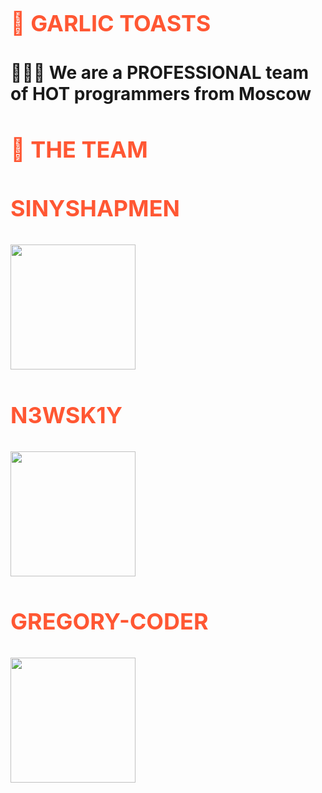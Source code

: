 <h1 align="left" style="font-size: 36px; color: #FF5733; font-weight: bold; text-transform: uppercase;">🧄 Garlic Toasts</h1>

<h1 align="left">👨🏻‍💻 We are a PROFESSIONAL team of HOT programmers from Moscow</h1>

<h2 align="left" style="font-size: 36px; color: #FF5733; font-weight: bold; text-transform: uppercase;">🤝 THE TEAM</h2>

<h3 align="left" style="font-size: 36px; color: #FF5733; font-weight: bold; text-transform: uppercase;">Sinyshapmen</h3>

## [<img src="https://private-user-images.githubusercontent.com/163736717/324168189-a0406b99-b8e4-4f20-b620-70d2decb3378.png?jwt=eyJhbGciOiJIUzI1NiIsInR5cCI6IkpXVCJ9.eyJpc3MiOiJnaXRodWIuY29tIiwiYXVkIjoicmF3LmdpdGh1YnVzZXJjb250ZW50LmNvbSIsImtleSI6ImtleTUiLCJleHAiOjE3MTM2MDU4ODcsIm5iZiI6MTcxMzYwNTU4NywicGF0aCI6Ii8xNjM3MzY3MTcvMzI0MTY4MTg5LWEwNDA2Yjk5LWI4ZTQtNGYyMC1iNjIwLTcwZDJkZWNiMzM3OC5wbmc_WC1BbXotQWxnb3JpdGhtPUFXUzQtSE1BQy1TSEEyNTYmWC1BbXotQ3JlZGVudGlhbD1BS0lBVkNPRFlMU0E1M1BRSzRaQSUyRjIwMjQwNDIwJTJGdXMtZWFzdC0xJTJGczMlMkZhd3M0X3JlcXVlc3QmWC1BbXotRGF0ZT0yMDI0MDQyMFQwOTMzMDdaJlgtQW16LUV4cGlyZXM9MzAwJlgtQW16LVNpZ25hdHVyZT1kMmNmZjFjYmE1NTg3NzVlZGZjMjU5YTE4Mjg5ZTY5ZGI5ZGIzYTU5YTY2MmU0ZDFlZGQ4YmM5NDQzMjNiZWY2JlgtQW16LVNpZ25lZEhlYWRlcnM9aG9zdCZhY3Rvcl9pZD0wJmtleV9pZD0wJnJlcG9faWQ9MCJ9.3VAVOcS1MmIdLyQ-qlO2c75MBGa1BmHMZzJV48Ho_qo" width=200px>](https://github.com/sinyshapmen)

<h3 align="left" style="font-size: 36px; color: #FF5733; font-weight: bold; text-transform: uppercase;">N3wSk1Y</h3>

## [<img src="https://private-user-images.githubusercontent.com/163736717/324168949-810fa50c-c61a-4f50-8ab3-1f548b72a193.png?jwt=eyJhbGciOiJIUzI1NiIsInR5cCI6IkpXVCJ9.eyJpc3MiOiJnaXRodWIuY29tIiwiYXVkIjoicmF3LmdpdGh1YnVzZXJjb250ZW50LmNvbSIsImtleSI6ImtleTUiLCJleHAiOjE3MTM2MDY5MTgsIm5iZiI6MTcxMzYwNjYxOCwicGF0aCI6Ii8xNjM3MzY3MTcvMzI0MTY4OTQ5LTgxMGZhNTBjLWM2MWEtNGY1MC04YWIzLTFmNTQ4YjcyYTE5My5wbmc_WC1BbXotQWxnb3JpdGhtPUFXUzQtSE1BQy1TSEEyNTYmWC1BbXotQ3JlZGVudGlhbD1BS0lBVkNPRFlMU0E1M1BRSzRaQSUyRjIwMjQwNDIwJTJGdXMtZWFzdC0xJTJGczMlMkZhd3M0X3JlcXVlc3QmWC1BbXotRGF0ZT0yMDI0MDQyMFQwOTUwMThaJlgtQW16LUV4cGlyZXM9MzAwJlgtQW16LVNpZ25hdHVyZT1mYWJiM2FiZWQyZjQ5Njg5ODA0YTBiZDAyMDk5MzJjMjFhY2EwN2Y4ZDc3ZjI5NGNjMDU0ZmQ4NmVkMTBkYjU3JlgtQW16LVNpZ25lZEhlYWRlcnM9aG9zdCZhY3Rvcl9pZD0wJmtleV9pZD0wJnJlcG9faWQ9MCJ9.4WZcLpWFkR9GG9_Nbar92WhynZ1IXT4XDSN6Qu9Lmlk" width=200px>](https://github.com/N3wSk1Y)

<h3 align="left" style="font-size: 36px; color: #FF5733; font-weight: bold; text-transform: uppercase;">Gregory-coder</h3>

## [<img src="https://private-user-images.githubusercontent.com/163736717/324169301-e2e09744-5f69-43db-8b57-1c64b83fa97d.jpg?jwt=eyJhbGciOiJIUzI1NiIsInR5cCI6IkpXVCJ9.eyJpc3MiOiJnaXRodWIuY29tIiwiYXVkIjoicmF3LmdpdGh1YnVzZXJjb250ZW50LmNvbSIsImtleSI6ImtleTUiLCJleHAiOjE3MTM2MDY5NDYsIm5iZiI6MTcxMzYwNjY0NiwicGF0aCI6Ii8xNjM3MzY3MTcvMzI0MTY5MzAxLWUyZTA5NzQ0LTVmNjktNDNkYi04YjU3LTFjNjRiODNmYTk3ZC5qcGc_WC1BbXotQWxnb3JpdGhtPUFXUzQtSE1BQy1TSEEyNTYmWC1BbXotQ3JlZGVudGlhbD1BS0lBVkNPRFlMU0E1M1BRSzRaQSUyRjIwMjQwNDIwJTJGdXMtZWFzdC0xJTJGczMlMkZhd3M0X3JlcXVlc3QmWC1BbXotRGF0ZT0yMDI0MDQyMFQwOTUwNDZaJlgtQW16LUV4cGlyZXM9MzAwJlgtQW16LVNpZ25hdHVyZT0zN2E1OWRmYTU0ZGE1YzQxMWIzNGFhMDRjN2ExZDc5ZDAzZjM5OWQ0MWI4NTA1NzIxMmYxYzlhMjk5YjY2MWI3JlgtQW16LVNpZ25lZEhlYWRlcnM9aG9zdCZhY3Rvcl9pZD0wJmtleV9pZD0wJnJlcG9faWQ9MCJ9.g47PJtq7GDH0XhPn6pOECdYlnl_mseFTrtGWc_8K2vg" width=200px>](https://github.com/Gregory-coder)
